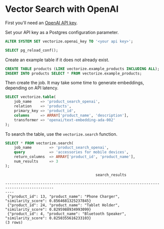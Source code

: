 # Vector Search with OpenAI

First you'll need an [OpenAI API key](https://platform.openai.com/docs/guides/embeddings).

Set your API key as a Postgres configuration parameter.

```sql
ALTER SYSTEM SET vectorize.openai_key TO '<your api key>';

SELECT pg_reload_conf();
```

Create an example table if it does not already exist.

```sql
CREATE TABLE products (LIKE vectorize.example_products INCLUDING ALL);
INSERT INTO products SELECT * FROM vectorize.example_products;
```

Then create the job.
 It may take some time to generate embeddings, depending on API latency.

```sql
SELECT vectorize.table(
    job_name    => 'product_search_openai',
    relation    => 'products',
    primary_key => 'product_id',
    columns     => ARRAY['product_name', 'description'],
    transformer => 'openai/text-embedding-ada-002'
);
```

To search the table, use the `vectorize.search` function.

```sql
SELECT * FROM vectorize.search(
    job_name        => 'product_search_openai',
    query           => 'accessories for mobile devices',
    return_columns  => ARRAY['product_id', 'product_name'],
    num_results     => 3
);
```

```text
                                         search_results                                     
    
--------------------------------------------------------------------------------------------
----
 {"product_id": 13, "product_name": "Phone Charger", "similarity_score": 0.8564681325237845}
 {"product_id": 24, "product_name": "Tablet Holder", "similarity_score": 0.8295988934993099}
 {"product_id": 4, "product_name": "Bluetooth Speaker", "similarity_score": 0.8250355616233103}
(3 rows)
```
